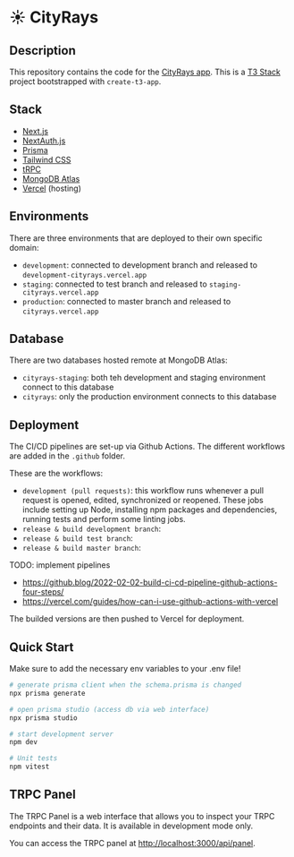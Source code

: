 # ☀️ CityRays

## Description

This repository contains the code for the [CityRays app](https://cityrays.vercel.app/). This is a [T3 Stack](https://create.t3.gg/) project bootstrapped with `create-t3-app`.

## Stack

- [Next.js](https://nextjs.org)
- [NextAuth.js](https://next-auth.js.org)
- [Prisma](https://prisma.io)
- [Tailwind CSS](https://tailwindcss.com)
- [tRPC](https://trpc.io)
- [MongoDB Atlas](https://www.mongodb.com/cloud/atlas)
- [Vercel](https://vercel.com) (hosting)

## Environments

There are three environments that are deployed to their own specific domain:

- `development`: connected to development branch and released to `development-cityrays.vercel.app`
- `staging`: connected to test branch and released to `staging-cityrays.vercel.app`
- `production`: connected to master branch and released to `cityrays.vercel.app`

## Database

There are two databases hosted remote at MongoDB Atlas:

- `cityrays-staging`: both teh development and staging environment connect to this database
- `cityrays`: only the production environment connects to this database

## Deployment

The CI/CD pipelines are set-up via Github Actions. The different workflows are added in the `.github` folder.

These are the workflows:

- `development (pull requests)`: this workflow runs whenever a pull request is opened, edited, synchronized or reopened. These jobs include setting up Node, installing npm packages and dependencies, running tests and perform some linting jobs.
- `release & build development branch`:
- `release & build test branch`:
- `release & build master branch`:

TODO: implement pipelines

- https://github.blog/2022-02-02-build-ci-cd-pipeline-github-actions-four-steps/
- https://vercel.com/guides/how-can-i-use-github-actions-with-vercel

The builded versions are then pushed to Vercel for deployment.

## Quick Start

Make sure to add the necessary env variables to your .env file!

```bash
# generate prisma client when the schema.prisma is changed
npx prisma generate

# open prisma studio (access db via web interface)
npx prisma studio

# start development server
npm dev

# Unit tests
npm vitest
```

## TRPC Panel

The TRPC Panel is a web interface that allows you to inspect your TRPC endpoints and their data. It is available in development mode only.

You can access the TRPC panel at [http://localhost:3000/api/panel](http://localhost:3000/api/panel).
